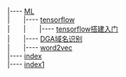 \|---- [ML](./ML)  
\|&emsp;&emsp;\|---- [tensorflow](./ML/tensorflow)  
\|&emsp;&emsp;\|&emsp;&emsp;|---- [tensorflow搭建入门](./ML/tensorflow/tensorflow搭建入门.md)  
\|&emsp;&emsp;\|---- [DGA域名识别](./ML/DGA域名识别.md)  
\|&emsp;&emsp;\|---- [word2vec](./ML/word2vec.md)  
\|---- [index](./index.md)  
\|---- [index1](./index1.md)  
